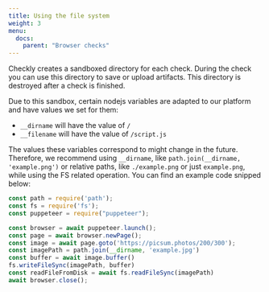 ```yaml
---
title: Using the file system
weight: 3
menu:
  docs:
    parent: "Browser checks"
---
```


Checkly creates a sandboxed directory for each check. During the check you can use this directory to save or upload artifacts. This directory is destroyed after a check is finished.

Due to this sandbox, certain nodejs variables are adapted to our platform and have values we set for them:
* `__dirname` will have the value of `/`
* `__filename` will have the value of `/script.js`

The values these variables correspond to might change in the future. Therefore, we recommend using `__dirname`, like `path.join(__dirname, 'example.png')` or relative paths, like `./example.png` or just `example.png`, while using the FS related operation. You can find an example code snipped below:

```javascript
const path = require('path');
const fs = require('fs');
const puppeteer = require("puppeteer");

const browser = await puppeteer.launch();
const page = await browser.newPage();
const image = await page.goto('https://picsum.photos/200/300');
const imagePath = path.join(__dirname, 'example.jpg')
const buffer = await image.buffer()
fs.writeFileSync(imagePath, buffer)
const readFileFromDisk = await fs.readFileSync(imagePath)
await browser.close();
```